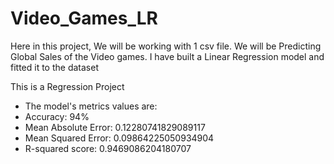 # Video_Games_LR
Here in this project, We will be working with 1 csv file.
We will be Predicting Global Sales of the Video games.
I have built a Linear Regression model and fitted it to the dataset


This is a Regression Project
- The model's metrics values are: 
- Accuracy:  94%
- Mean Absolute Error:  0.12280741829089117
- Mean Squared Error:  0.09864225050934904
- R-squared score:  0.9469086204180707
